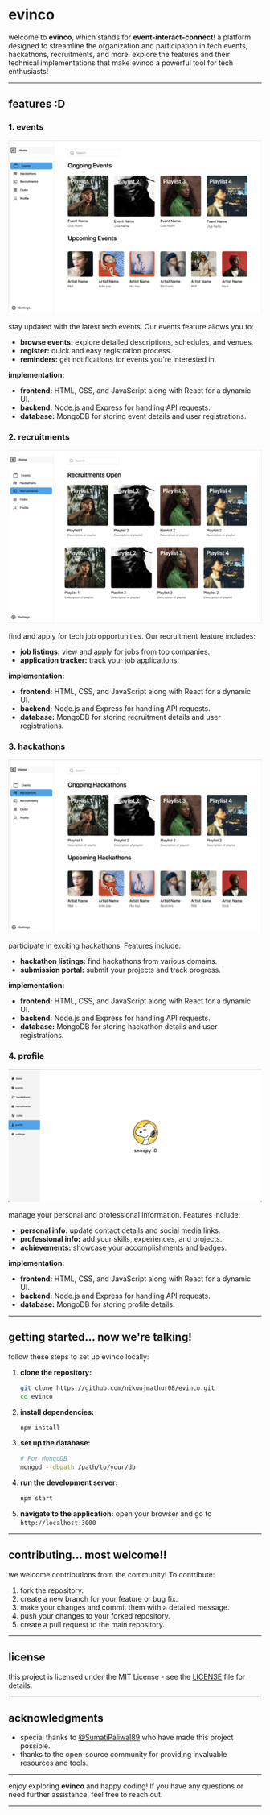 # evinco

welcome to **evinco**, which stands for **event-interact-connect**! a platform designed to streamline the organization and participation in tech events, hackathons, recruitments, and more. explore the features and their technical implementations that make evinco a powerful tool for tech enthusiasts!

---

## features :D

### 1. events
![Events](event-frontend/src/assets/events.jpg)

stay updated with the latest tech events. Our events feature allows you to:
- **browse events:** explore detailed descriptions, schedules, and venues.
- **register:** quick and easy registration process.
- **reminders:** get notifications for events you're interested in.

**implementation:**
- **frontend:** HTML, CSS, and JavaScript along with React for a dynamic UI.
- **backend:** Node.js and Express for handling API requests.
- **database:** MongoDB for storing event details and user registrations.

### 2. recruitments
![Recruitments](event-frontend/src/assets/recruitments.jpg)

find and apply for tech job opportunities. Our recruitment feature includes:
- **job listings:** view and apply for jobs from top companies.
- **application tracker:** track your job applications.

**implementation:**
- **frontend:** HTML, CSS, and JavaScript along with React for a dynamic UI.
- **backend:** Node.js and Express for handling API requests.
- **database:** MongoDB for storing recruitment details and user registrations.

### 3. hackathons
![Hackathons](event-frontend/src/assets/hackathons.jpg)

participate in exciting hackathons. Features include:
- **hackathon listings:** find hackathons from various domains.
- **submission portal:** submit your projects and track progress.

**implementation:**
- **frontend:** HTML, CSS, and JavaScript along with React for a dynamic UI.
- **backend:** Node.js and Express for handling API requests.
- **database:** MongoDB for storing hackathon details and user registrations.

### 4. profile
![Profile](event-frontend/src/assets/profile.jpg)

manage your personal and professional information. Features include:
- **personal info:** update contact details and social media links.
- **professional info:** add your skills, experiences, and projects.
- **achievements:** showcase your accomplishments and badges.

**implementation:**
- **frontend:** HTML, CSS, and JavaScript along with React for a dynamic UI.
- **backend:** Node.js and Express for handling API requests.
- **database:** MongoDB for storing profile details.

---

## getting started... now we're talking!

follow these steps to set up evinco locally:

1. **clone the repository:**
   ```bash
   git clone https://github.com/nikunjmathur08/evinco.git
   cd evinco
   ```

2. **install dependencies:**
   ```bash
   npm install
   ```

3. **set up the database:**
   ```bash
   # For MongoDB
   mongod --dbpath /path/to/your/db
   ```

4. **run the development server:**
   ```bash
   npm start
   ```

5. **navigate to the application:**
   open your browser and go to `http://localhost:3000`

---

## contributing... most welcome!!

we welcome contributions from the community! To contribute:

1. fork the repository.
2. create a new branch for your feature or bug fix.
3. make your changes and commit them with a detailed message.
4. push your changes to your forked repository.
5. create a pull request to the main repository.

---

## license

this project is licensed under the MIT License - see the [LICENSE](LICENSE) file for details.

---

## acknowledgments

- special thanks to [@SumatiPaliwal89](https://github.com/SumatiPaliwal89) who have made this project possible.
- thanks to the open-source community for providing invaluable resources and tools.

---

enjoy exploring **evinco** and happy coding! If you have any questions or need further assistance, feel free to reach out.

---
